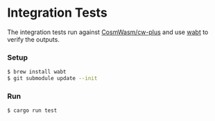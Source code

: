 # Integration Tests

The integration tests run against [CosmWasm/cw-plus] and use [wabt] to verify the outputs. 

### Setup
```sh
$ brew install wabt
$ git submodule update --init
```

### Run
```sh
$ cargo run test
```

[CosmWasm/cw-plus]: https://github.com/CosmWasm/cw-plus
[wabt]: https://github.com/WebAssembly/wabt
